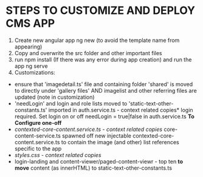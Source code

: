 # STEPS TO CUSTOMIZE AND DEPLOY CMS APP
1. Create new angular app ng new <app name> (to avoid the template name from appearing)
2. Copy and overwrite the src folder and other important files
3. run npm install (If there was any error during app creation) and run the app ng serve
4. Customizations:
  - ensure that  'imagedetail.ts' file and containing folder 'shared'  is moved  to directly under 'gallery files' AND imagelist and other referring files are updated (note in customization)
  - 'needLogin' and login and role lists moved to 'static-text-other-constants.ts' imported in auth.service.ts - context related copies* login required. Set login on or off   needLogin = true|false in auth.service.ts **To Configure one-off**
  - *contexted-core-content.service.ts  - context related copies* core-content-service.ts spawned off new injectable contexted-core-content.service.ts to contain the image (and other) list references specific to the app
  - *styles.css - context related copies*
  - login-landing and  content-viewer/paged-content-viewr - top ten **to move** content (as innerHTML) to static-text-other-constants.ts